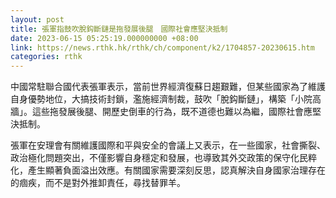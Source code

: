 ```yaml
---
layout: post
title: 張軍指鼓吹脫鈎斷鏈是拖發展後腿　國際社會應堅決抵制
date: 2023-06-15 05:25:19.000000000 +08:00
link: https://news.rthk.hk/rthk/ch/component/k2/1704857-20230615.htm
categories: rthk
---
```


中國常駐聯合國代表張軍表示，當前世界經濟復蘇日趨艱難，但某些國家為了維護自身優勢地位，大搞技術封鎖，濫施經濟制裁，鼓吹「脫鈎斷鏈」，構築「小院高牆」。這些拖發展後腿、開歷史倒車的行為，既不道德也難以為繼，國際社會應堅決抵制。

張軍在安理會有關維護國際和平與安全的會議上又表示，在一些國家，社會撕裂、政治極化問題突出，不僅影響自身穩定和發展，也導致其外交政策的保守化民粹化，產生顯著負面溢出效應。有關國家需要深刻反思，認真解決自身國家治理存在的痼疾，而不是對外推卸責任，尋找替罪羊。
